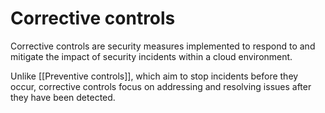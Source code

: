 # Corrective controls

Corrective controls are security measures implemented to respond to and mitigate the impact of security incidents within a cloud environment. 

Unlike [[Preventive controls]], which aim to stop incidents before they occur, corrective controls focus on addressing and resolving issues after they have been detected.